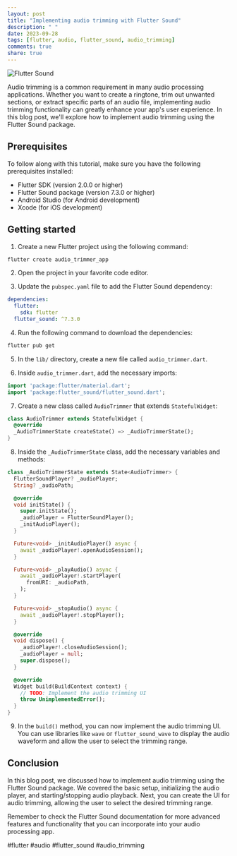 ```yaml
---
layout: post
title: "Implementing audio trimming with Flutter Sound"
description: " "
date: 2023-09-28
tags: [flutter, audio, flutter_sound, audio_trimming]
comments: true
share: true
---
```


![Flutter Sound](https://flutter.dev/images/flutter-logo-sharing.png)

Audio trimming is a common requirement in many audio processing applications. Whether you want to create a ringtone, trim out unwanted sections, or extract specific parts of an audio file, implementing audio trimming functionality can greatly enhance your app's user experience. In this blog post, we'll explore how to implement audio trimming using the Flutter Sound package.

## Prerequisites

To follow along with this tutorial, make sure you have the following prerequisites installed:

- Flutter SDK (version 2.0.0 or higher)
- Flutter Sound package (version 7.3.0 or higher)
- Android Studio (for Android development)
- Xcode (for iOS development)

## Getting started

1. Create a new Flutter project using the following command:

```bash
flutter create audio_trimmer_app
```

2. Open the project in your favorite code editor.

3. Update the `pubspec.yaml` file to add the Flutter Sound dependency:

```yaml
dependencies:
  flutter:
    sdk: flutter
  flutter_sound: ^7.3.0
```

4. Run the following command to download the dependencies:

```bash
flutter pub get
```

5. In the `lib/` directory, create a new file called `audio_trimmer.dart`.

6. Inside `audio_trimmer.dart`, add the necessary imports:

```dart
import 'package:flutter/material.dart';
import 'package:flutter_sound/flutter_sound.dart';
```

7. Create a new class called `AudioTrimmer` that extends `StatefulWidget`:

```dart
class AudioTrimmer extends StatefulWidget {
  @override
  _AudioTrimmerState createState() => _AudioTrimmerState();
}
```

8. Inside the `_AudioTrimmerState` class, add the necessary variables and methods:

```dart
class _AudioTrimmerState extends State<AudioTrimmer> {
  FlutterSoundPlayer? _audioPlayer;
  String? _audioPath;

  @override
  void initState() {
    super.initState();
    _audioPlayer = FlutterSoundPlayer();
    _initAudioPlayer();
  }

  Future<void> _initAudioPlayer() async {
    await _audioPlayer!.openAudioSession();
  }

  Future<void> _playAudio() async {
    await _audioPlayer!.startPlayer(
      fromURI: _audioPath,
    );
  }

  Future<void> _stopAudio() async {
    await _audioPlayer!.stopPlayer();
  }

  @override
  void dispose() {
    _audioPlayer!.closeAudioSession();
    _audioPlayer = null;
    super.dispose();
  }

  @override
  Widget build(BuildContext context) {
    // TODO: Implement the audio trimming UI
    throw UnimplementedError();
  }
}
```

9. In the `build()` method, you can now implement the audio trimming UI. You can use libraries like `wave` or `flutter_sound_wave` to display the audio waveform and allow the user to select the trimming range.

## Conclusion

In this blog post, we discussed how to implement audio trimming using the Flutter Sound package. We covered the basic setup, initializing the audio player, and starting/stopping audio playback. Next, you can create the UI for audio trimming, allowing the user to select the desired trimming range.

Remember to check the Flutter Sound documentation for more advanced features and functionality that you can incorporate into your audio processing app.

#flutter #audio #flutter_sound #audio_trimming